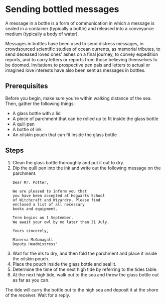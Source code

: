 # Sending bottled messages

A message in a bottle is a form of communication in which a message is sealed in a container (typically a bottle) and released into a conveyance medium (typically a body of water).

Messages in bottles have been used to send distress messages, in crowdsourced scientific studies of ocean currents, as memorial tributes, to send deceased loved ones' ashes on a final journey, to convey expedition reports, and to carry letters or reports from those believing themselves to be doomed. Invitations to prospective pen pals and letters to actual or imagined love interests have also been sent as messages in bottles.

## Prerequisites

Before you begin, make sure you're within walking distance of the sea. Then, gather the following things:

- A glass bottle with a lid
- A piece of parchment that can be rolled up to fit inside the glass bottle
- A quill pen
- A bottle of ink
- An oilskin pouch that can fit inside the glass bottle

## Steps

1.  Clean the glass bottle thoroughly and put it out to dry.
1.  Dip the quill pen into the ink and write out the following message on the parchment.
    ```
	Dear Mr. Potter,

    We are pleased to inform you that 
	you have been accepted at Hogwarts School 
	of Witchcraft and Wizardry. Please find 
	enclosed a list of all necessary 
	books and equipment.

    Term begins on 1 September. 
	We await your owl by no later than 31 July.

    Yours sincerely,

    Minerva McGonagall
    Deputy Headmistress"
	```
1.  Wait for the ink to dry, and then fold the parchment and place it inside the oilskin pouch.
1.  Place the pouch inside the glass bottle and seal it.
1.  Determine the time of the next high tide by referring to the tides table.
1.  At the next high tide, walk out to the sea and throw the glass bottle out as far as you can.

The tide will carry the bottle out to the high sea and deposit it at the shore of the receiver. Wait for a reply.